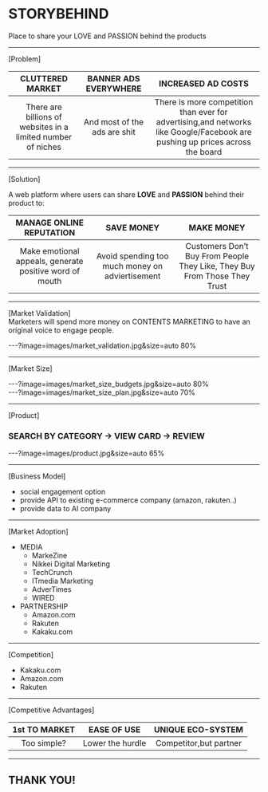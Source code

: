 # STORYBEHIND  
Place to share your LOVE and PASSION behind the products

---
[Problem]  

|__CLUTTERED MARKET__|__BANNER ADS EVERYWHERE__|__INCREASED AD COSTS__|
|:--:|:--:|:--:|
|There are billions of websites in a limited number of niches|And most of the ads are shit|There is more competition than ever for advertising,and networks like Google/Facebook are pushing up prices across the board|

---
[Solution]  

A web platform where users can share __LOVE__ and __PASSION__ behind their product to: 

|__MANAGE ONLINE REPUTATION__|__SAVE MONEY__ |__MAKE MONEY__|
|:--:|:--:|:--:|
|Make emotional appeals, generate positive word of mouth|Avoid spending too much money on adviertisement|Customers Don’t Buy From People They Like, They Buy From Those They Trust|

---
[Market Validation]  
Marketers will spend more money on CONTENTS MARKETING to have an original voice to engage people.  

---?image=images/market_validation.jpg&size=auto 80%

---
[Market Size]  

---?image=images/market_size_budgets.jpg&size=auto 80%  
---?image=images/market_size_plan.jpg&size=auto 70%  

---
[Product] 
### SEARCH BY CATEGORY -> VIEW CARD -> REVIEW
---?image=images/product.jpg&size=auto 65% 


---
[Business Model]  

- social engagement option
- provide API to existing e-commerce company (amazon, rakuten..)
- provide data to AI company

---
[Market Adoption]  

- MEDIA
    + MarkeZine
    + Nikkei Digital Marketing
    + TechCrunch
    + ITmedia Marketing
    + AdverTimes
    + WIRED
- PARTNERSHIP
    + Amazon.com
    + Rakuten
    + Kakaku.com


---
[Competition]  

- Kakaku.com
- Amazon.com
- Rakuten

---
[Competitive Advantages]  

|__1st TO MARKET__|__EASE OF USE__ |__UNIQUE ECO-SYSTEM__|
|:--:|:--:|:--:|
|Too simple?|Lower the hurdle|Competitor,but partner|

---
## THANK YOU!
